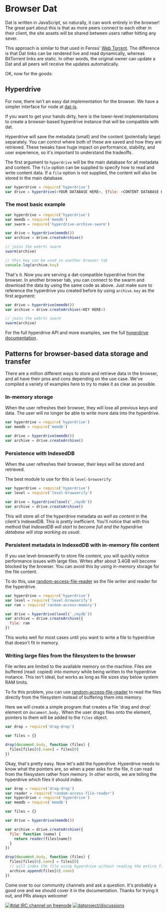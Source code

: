 # Browser Dat

Dat is written in JavaScript, so naturally, it can work entirely in the browser! The great part about this is that as more peers connect to each other in their client, the site assets will be shared between users rather hitting any sever.

This approach is similar to that used in Feross' [Web Torrent](http://webtorrent.io). The difference is that Dat links can be rendered live and read dynamically, whereas BitTorrent links are static. In other words, the original owner can update a Dat and all peers will receive the updates automatically.

OK, now for the goods:

## Hyperdrive

For now, there isn't an easy dat implementation for the browser. We have a simpler interface for node at [dat-js](http://github.com/joehand/dat-js).  

If you want to get your hands dirty, here is the lower-level implementations to create a browser-based hyperdrive instance that will be compatible with dat.

Hyperdrive will save the metadata (small) and the content (potentially large) separately. You can control where both of these are saved and how they are retrieved. These tweaks have huge impact on performance, stability, and user experience, so it's important to understand the tradeoffs.

The first argument to `hyperdrive` will be the main database for all metadata and content. The `file` option can be supplied to specify how to read and write content data. If a `file` option is not supplied, the content will also be stored in the main database.

```js
var hyperdrive = require('hyperdrive')
var drive = hyperdrive(<YOUR DATABASE HERE>, {file: <CONTENT DATABASE HERE>})
```

### The most basic example

```js
var hyperdrive = require('hyperdrive')
var memdb = require('memdb')
var swarm = require('hyperdrive-archive-swarm')

var drive = hyperdrive(memdb())
var archive = drive.createArchive()

// joins the webrtc swarm
swarm(archive)

// this key can be used in another browser tab
console.log(archive.key)
```

That's it. Now you are serving a dat-compatible hyperdrive from the browser. In another browser tab, you can connect to the swarm and download the data by using the same code as above. Just make sure to reference the hyperdrive you created before by using `archive.key` as the first argument:

```js
var drive = hyperdrive(memdb())
var archive = drive.createArchive(<KEY HERE>)

// joins the webrtc swarm
swarm(archive)
```

For the full hyperdrive API and more examples, see the full [hyperdrive documentation](/hyperdrive).

## Patterns for browser-based data storage and transfer

There are a million different ways to store and retrieve data in the browser, and all have their pros and cons depending on the use case. We've compiled a variety of examples here to try to make it as clear as possible.

### In-memory storage

When the user refreshes their browser, they will lose all previous keys and data. The user will no longer be able to write more data into the hyperdrive.

```js
var hyperdrive = require('hyperdrive')
var memdb = require('memdb')

var drive = hyperdrive(memdb())
var archive = drive.createArchive()
```

### Persistence with IndexedDB

When the user refreshes their browser, their keys will be stored and retrieved.

The best module to use for this is `level-browserify`:

```js
var hyperdrive = require('hyperdrive')
var level = require('level-browserify')

var drive = hyperdrive(level('./mydb'))
var archive = drive.createArchive()
```

This will store all of the hyperdrive metadata *as well as content* in the client's IndexedDB. This is pretty inefficient. You'll notice that with this method that *IndexedDB will start to become full and the hyperdrive database will stop working as usual*.

### Persistent metadata in IndexedDB with in-memory file content

If you use level-browserify to store file content, you will quickly notice performance issues with large files. Writes after about 3.4GB will become blocked by the browser. You can avoid this by using in-memory storage for the file content.

To do this, use [random-access-file-reader](https://github.com/mafintosh/random-access-file-reader) as the file writer and reader for the hyperdrive.

```js
var hyperdrive = require('hyperdrive')
var level = require('level-browserify')
var ram = require('random-access-memory')

var drive = hyperdrive(level('./mydb'))
var archive = drive.createArchive({
  file: ram
})
```

This works well for most cases until you want to write a file to hyperdrive that doesn't fit in memory.

### Writing large files from the filesystem to the browser

File writes are limited to the available memory on the machine. Files are buffered (read: copied) *into memory* while being written to the hyperdrive instance. This isn't ideal, but works as long as file sizes stay below system RAM limits.

To fix this problem, you can use [random-access-file-reader](https://github.com/mafintosh/random-access-file-reader) to read the files directly from the filesystem instead of buffering them into memory.

Here we will create a simple program that creates a file 'drag and drop' element on `document.body.` When the user drags files onto the element, pointers to them will be added to the `files` object.


```js
var drop = require('drag-drop')

var files = {}

drop(document.body, function (files) {
  files[files[0].name] = files[0]
})
```

Okay, that's pretty easy. Now let's add the hyperdrive. Hyperdrive needs to know what the pointers are, so when a peer asks for the file, it can read from the filesystem rather from memory. In other words, we are telling the hyperdrive which files it should index.

```js
var drop = require('drag-drop')
var reader = require('random-access-file-reader')
var hyperdrive = require('hyperdrive')
var memdb = require('memdb')

var files = {}

var drive = hyperdrive(memdb())

var archive = drive.createArchive({
  file: function (name) {
    return reader(files[name])
  }
})

drop(document.body, function (files) {
  files[files[0].name] = files[0]
  // will index the file using hyperdrive without reading the entire file into ram
  archive.append(files[0].name)
})
```

Come over to our community channels and ask a question. It's probably a good one and we should cover it in the documentation. Thanks for trying it out, and PRs always welcome!

[![#dat IRC channel on freenode](https://img.shields.io/badge/irc%20channel-%23dat%20on%20freenode-blue.svg)](http://webchat.freenode.net/?channels=dat)
[![datproject/discussions](https://badges.gitter.im/Join%20Chat.svg)](https://gitter.im/datproject/discussions?utm_source=badge&utm_medium=badge&utm_campaign=pr-badge&utm_content=badge)
